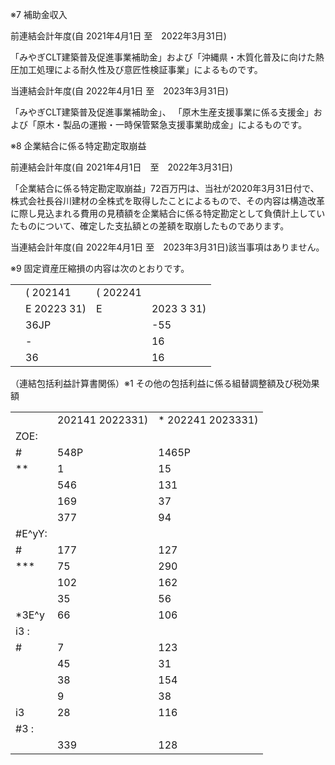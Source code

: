 ※7 補助金収入

前連結会計年度(自 2021年4月1日 至　2022年3月31日)

「みやぎCLT建築普及促進事業補助金」および「沖縄県・木質化普及に向けた熱圧加工処理による耐久性及び意匠性検証事業」によるものです。

当連結会計年度(自 2022年4月1日 至　2023年3月31日)

「みやぎCLT建築普及促進事業補助金」、 「原木生産支援事業に係る支援金」および「原木・製品の運搬・一時保管緊急支援事業助成金」によるものです。

※8 企業結合に係る特定勘定取崩益

前連結会計年度(自 2021年4月1日　至　2022年3月31日)

「企業結合に係る特定勘定取崩益」72百万円は、当社が2020年3月31日付で、株式会社長谷川建材の全株式を取得したことによるもので、その内容は構造改革に際し見込まれる費用の見積額を企業結合に係る特定勘定として負債計上していたものについて、確定した支払額との差額を取崩したものであります。

当連結会計年度(自 2022年4月1日 至　2023年3月31日)該当事項はありません。

※9 固定資産圧縮損の内容は次のとおりです。  

<table><tr><td></td><td>( 202141</td><td>( 202241</td><td></td></tr><tr><td></td><td>E 20223 31)</td><td>E</td><td>2023 3 31)</td></tr><tr><td></td><td>36JP</td><td></td><td>-55</td></tr><tr><td></td><td>-</td><td></td><td>16</td></tr><tr><td></td><td>36</td><td></td><td>16</td></tr></table>

（連結包括利益計算書関係）※1 その他の包括利益に係る組替調整額及び税効果額  

<table><tr><td></td><td>202141 2022331)</td><td>* 202241 2023331)</td></tr><tr><td>ZOE:</td><td></td><td></td></tr><tr><td>#</td><td>548P</td><td>1465P</td></tr><tr><td>**</td><td>1</td><td>15</td></tr><tr><td></td><td>546</td><td>131</td></tr><tr><td></td><td>169</td><td>37</td></tr><tr><td></td><td>377</td><td>94</td></tr><tr><td>#E^yY:</td><td></td><td></td></tr><tr><td>#</td><td>177</td><td>127</td></tr><tr><td>***</td><td>75</td><td>290</td></tr><tr><td></td><td>102</td><td>162</td></tr><tr><td></td><td>35</td><td>56</td></tr><tr><td>*3E^y</td><td>66</td><td>106</td></tr><tr><td>i3 :</td><td></td><td></td></tr><tr><td>#</td><td>7</td><td>123</td></tr><tr><td></td><td>45</td><td>31</td></tr><tr><td></td><td>38</td><td>154</td></tr><tr><td></td><td>9</td><td>38</td></tr><tr><td>i3</td><td>28</td><td>116</td></tr><tr><td>#3 :</td><td></td><td></td></tr><tr><td></td><td>339</td><td>128</td></tr></table>